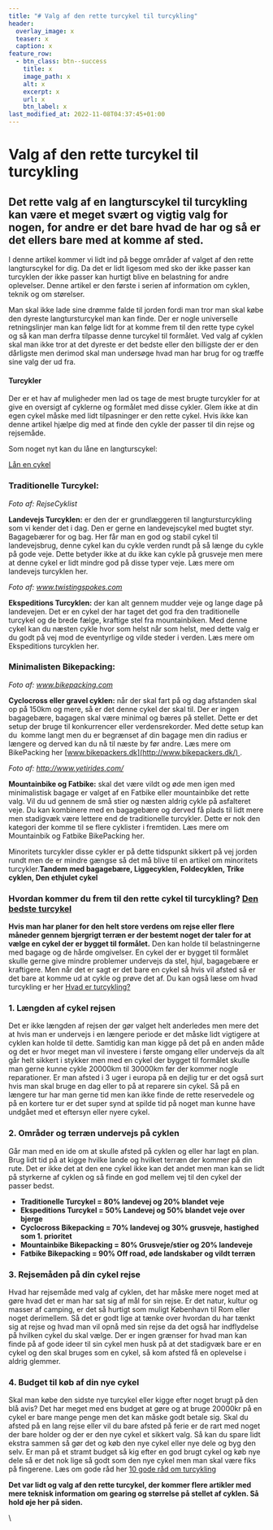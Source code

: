 ```yaml
---
title: "# Valg af den rette turcykel til turcykling"
header:
  overlay_image: x
  teaser: x
  caption: x
feature_row:
  - btn_class: btn--success
    title: x
    image_path: x
    alt: x
    excerpt: x
    url: x
    btn_label: x
last_modified_at: 2022-11-08T04:37:45+01:00
---
```

<!--StartFragment-->

# Valg af den rette turcykel til turcykling

## Det rette valg af en langturscykel til turcykling kan være et meget svært og vigtig valg for nogen, for andre er det bare hvad de har og så er det ellers bare med at komme af sted.

I denne artikel kommer vi lidt ind på begge områder af valget af den rette langturscykel for dig. Da det er lidt ligesom med sko der ikke passer kan turcyklen der ikke passer kan hurtigt blive en belastning for andre oplevelser. Denne artikel er den første i serien af information om cyklen, teknik og om størelser.

Man skal ikke lade sine drømme falde til jorden fordi man tror man skal købe den dyreste langtursturcykel man kan finde. Der er nogle universelle retningslinjer man kan følge lidt for at komme frem til den rette type cykel og så kan man derfra tilpasse denne turcykel til formålet. Ved valg af cyklen skal man ikke tror at det dyreste er det bedste eller den billigste der er den dårligste men derimod skal man undersøge hvad man har brug for og træffe sine valg der ud fra.





#### Turcykler



Der er et hav af muligheder men lad os tage de mest brugte turcykler for at give en oversigt af cyklerne og formålet med disse cykler. Glem ikke at din egen cykel måske med lidt tilpasninger er den rette cykel. Hvis ikke kan denne artikel hjælpe dig med at finde den cykle der passer til din rejse og rejsemåde.



Som noget nyt kan du låne en langturscykel:

[Lån en cykel](https://www.rejsecyklisten.dk/laan-en-cykel/)

### Traditionelle Turcykel:

[](https://i0.wp.com/www.rejsecyklisten.dk/wp-content/uploads/2017/01/cykel-valg-turcykling-3.jpg?ssl=1)

*Foto af: RejseCyklist*

**Landevejs Turcyklen:** er den der er grundlæggeren til langtursturcykling som vi kender det i dag. Den er gerne en landevejscykel med bugtet styr. Bagagebærer for og bag. Her får man en god og stabil cykel til landevejsbrug, denne cykel kan du cykle verden rundt på så længe du cykle på gode veje. Dette betyder ikke at du ikke kan cykle på grusveje men mere at denne cykel er lidt mindre god på disse typer veje. Læs mere om landevejs turcyklen her.

[](https://www.rejsecyklisten.dk/?attachment_id=1432)

*Foto af: www.twistingspokes.com*

**Ekspeditions Turcyklen:** der kan alt gennem mudder veje og lange dage på landevejen. Det er en cykel der har taget det god fra den traditionelle turcykel og de brede fælge, kraftige stel fra mountainbiken. Med denne cykel kan du næsten cykle hvor som helst når som helst, med dette valg er du godt på vej mod de eventyrlige og vilde steder i verden. Læs mere om Ekspeditions turcyklen her.

### Minimalisten Bikepacking:

[](https://www.rejsecyklisten.dk/?attachment_id=1435)

*Foto af: www.bikepacking.com*

**Cyclocross eller gravel cyklen:** når der skal fart på og dag afstanden skal op på 150km og mere, så er det denne cykel der skal til. Der er ingen bagagebære, bagagen skal være minimal og bæres på stellet. Dette er det setup der bruge til konkurrencer eller verdensrekorder. Med dette setup kan du  komme langt men du er begrænset af din bagage men din radius er længere og derved kan du nå til næste by før andre. Læs mere om BikePacking her [www.bikepackers.dk](http://www.bikepackers.dk/) .

[](https://www.rejsecyklisten.dk/?attachment_id=1440)

*Foto af: http://www.yetirides.com/*

**Mountainbike og Fatbike:** skal det være vildt og øde men igen med minimalistisk bagage er valget af en Fatbike eller mountainbike det rette valg. Vil du ud gennem de små stier og næsten aldrig cykle på asfalteret veje. Du kan kombinere med en bagagebære og derved få plads til lidt mere men stadigvæk være lettere end de traditionelle turcykler. Dette er nok den kategori der komme til se flere cyklister i fremtiden. Læs mere om Mountainbik og Fatbike BikePacking her.





Minoritets turcykler disse cykler er på dette tidspunkt sikkert på vej jorden rundt men de er mindre gængse så det må blive til en artikel om minoritets turcykler.**Tandem med bagagebære, Liggecyklen, Foldecyklen, Trike cyklen, Den ethjulet cykel**

### Hvordan kommer du frem til den rette cykel til turcykling? [Den bedste turcykel](https://www.rejsecyklisten.dk/den-bedste-turcykel/)

**Hvis man har planer for den helt store verdens om rejse eller flere måneder gennem bjergrigt terræn er der bestemt noget der taler for at vælge en cykel der er bygget til formålet.** Den kan holde til belastningerne med bagage og de hårde omgivelser. En cykel der er bygget til formålet skulle gerne give mindre problemer undervejs da stel, hjul, bagagebære er kraftigere. Men når det er sagt er det bare en cykel så hvis vil afsted så er det bare at komme ud at cykle og prøve det af. Du kan også læse om hvad turcykling er her [Hvad er turcykling?](https://www.rejsecyklisten.dk/hvad-er-turcykling/)

### 1. Længden af cykel rejsen

Det er ikke længden af rejsen der gør valget helt anderledes men mere det at hvis man er undervejs i en længere periode er det måske lidt vigtigere at cyklen kan holde til dette. Samtidig kan man kigge på det på en anden måde og det er hvor meget man vil investere i første omgang eller undervejs da alt går helt sikkert i stykker men med en cykel der bygget til formålet skulle man gerne kunne cykle 20000km til 30000km før der kommer nogle reparationer. Er man afsted i 3 uger i europa på en dejlig tur er det også surt hvis man skal bruge en dag eller to på at reparere sin cykel. Så på en længere tur har man gerne tid men kan ikke finde de rette reservedele og på en kortere tur er det super synd at spilde tid på noget man kunne have undgået med et eftersyn eller nyere cykel.

### 2. Områder og terræn undervejs på cyklen

Går man med en ide om at skulle afsted på cyklen og eller har lagt en plan. Brug lidt tid på at kigge hvilke lande og hvilket terræn der kommer på din rute. Det er ikke det at den ene cykel ikke kan det andet men man kan se lidt på styrkerne af cyklen og så finde en god mellem vej til den cykel der passer bedst.

* **Traditionelle Turcykel = 80% landevej og 20% blandet veje**
* **Ekspeditions Turcykel = 50% Landevej og 50% blandet veje over bjerge**
* **Cyclocross Bikepacking = 70% landevej og 30% grusveje, hastighed som 1. prioritet**
* **Mountainbike Bikepacking = 80% Grusveje/stier og 20% landeveje**
* **Fatbike Bikepacking = 90% Off road, øde landskaber og vildt terræn** 

### 3. Rejsemåden på din cykel rejse

Hvad har rejsemåde med valg af cyklen, det har måske mere noget med at gøre hvad det er man har sat sig af mål for sin rejse. Er det natur, kultur og masser af camping, er det så hurtigt som muligt København til Rom eller noget derimellem. Så det er godt lige at tænke over hvordan du har tænkt sig at rejse og hvad man vil opnå med sin rejse da det også har indflydelse på hvilken cykel du skal vælge. Der er ingen grænser for hvad man kan finde på af gode ideer til sin cykel men husk på at det stadigvæk bare er en cykel og den skal bruges som en cykel, så kom afsted få en oplevelse i aldrig glemmer.

### 4. Budget til køb af din nye cykel

Skal man købe den sidste nye turcykel eller kigge efter noget brugt på den blå avis? Det har meget med ens budget at gøre og at bruge 20000kr på en cykel er bare mange penge men det kan måske godt betale sig. Skal du afsted på en lang rejse eller vil du bare afsted på ferie er de rart med noget der bare holder og der er den nye cykel et sikkert valg. Så kan du spare lidt ekstra sammen så gør det og køb den nye cykel eller nye dele og byg den selv. Er man på et stramt budget så kig efter en god brugt cykel og køb nye dele så er det nok lige så godt som den nye cykel men man skal være fiks på fingerene. Læs om gode råd her [10 gode råd om turcykling](https://www.rejsecyklisten.dk/10-gode-raad-om-turcykling/)

**Det var lidt og valg af den rette turcykel, der kommer flere artikler med mere teknisk information om gearing og størrelse på stellet af cyklen. Så hold øje her på siden.**



\
<!--EndFragment-->